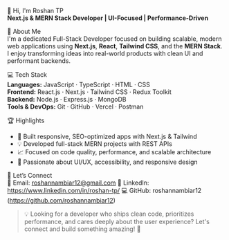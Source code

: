 👋 Hi, I'm Roshan TP  
**Next.js & MERN Stack Developer | UI-Focused | Performance-Driven**

🚀 About Me  
I'm a dedicated Full-Stack Developer focused on building scalable, modern web applications using **Next.js**, **React**, **Tailwind CSS**, and the **MERN Stack**. I enjoy transforming ideas into real-world products with clean UI and performant backends.

💻 Tech Stack  
**Languages:** JavaScript · TypeScript · HTML · CSS  
**Frontend:** React.js · Next.js · Tailwind CSS · Redux Toolkit  
**Backend:** Node.js · Express.js · MongoDB  
**Tools & DevOps:** Git · GitHub · Vercel · Postman  

🏆 Highlights  
- 🚀 Built responsive, SEO-optimized apps with Next.js & Tailwind  
- 💡 Developed full-stack MERN projects with  REST APIs  
- 📈 Focused on code quality, performance, and scalable architecture  
- 🎨 Passionate about UI/UX, accessibility, and responsive design  


🤝 Let’s Connect  
📧 Email: roshannambiar12@gmail.com
🔗 LinkedIn: https://www.linkedin.com/in/roshan-tp/
💻 GitHub: roshannambiar12 (https://github.com/roshannambiar12)


> 💡 Looking for a developer who ships clean code, prioritizes performance, and cares deeply about the user experience? Let's connect and build something amazing! 🚀

